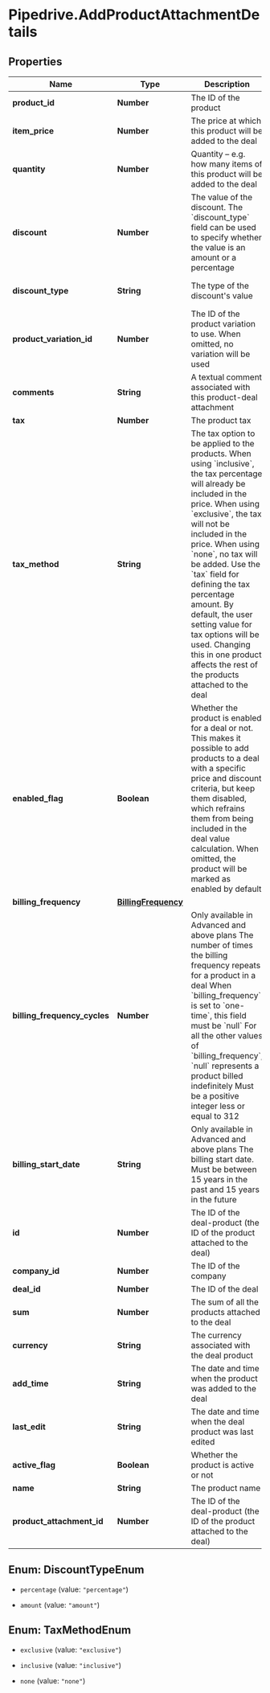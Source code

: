 # Pipedrive.AddProductAttachmentDetails

## Properties

Name | Type | Description | Notes
------------ | ------------- | ------------- | -------------
**product_id** | **Number** | The ID of the product | [optional] 
**item_price** | **Number** | The price at which this product will be added to the deal | [optional] 
**quantity** | **Number** | Quantity – e.g. how many items of this product will be added to the deal | [optional] 
**discount** | **Number** | The value of the discount. The &#x60;discount_type&#x60; field can be used to specify whether the value is an amount or a percentage | [optional] [default to 0]
**discount_type** | **String** | The type of the discount&#39;s value | [optional] [default to &#39;percentage&#39;]
**product_variation_id** | **Number** | The ID of the product variation to use. When omitted, no variation will be used | [optional] 
**comments** | **String** | A textual comment associated with this product-deal attachment | [optional] 
**tax** | **Number** | The product tax | [optional] 
**tax_method** | **String** | The tax option to be applied to the products. When using &#x60;inclusive&#x60;, the tax percentage will already be included in the price. When using &#x60;exclusive&#x60;, the tax will not be included in the price. When using &#x60;none&#x60;, no tax will be added. Use the &#x60;tax&#x60; field for defining the tax percentage amount. By default, the user setting value for tax options will be used. Changing this in one product affects the rest of the products attached to the deal | [optional] 
**enabled_flag** | **Boolean** | Whether the product is enabled for a deal or not. This makes it possible to add products to a deal with a specific price and discount criteria, but keep them disabled, which refrains them from being included in the deal value calculation. When omitted, the product will be marked as enabled by default | [optional] [default to true]
**billing_frequency** | [**BillingFrequency**](BillingFrequency.md) |  | [optional] 
**billing_frequency_cycles** | **Number** | Only available in Advanced and above plans  The number of times the billing frequency repeats for a product in a deal  When &#x60;billing_frequency&#x60; is set to &#x60;one-time&#x60;, this field must be &#x60;null&#x60;  For all the other values of &#x60;billing_frequency&#x60;, &#x60;null&#x60; represents a product billed indefinitely  Must be a positive integer less or equal to 312  | [optional] 
**billing_start_date** | **String** | Only available in Advanced and above plans  The billing start date. Must be between 15 years in the past and 15 years in the future  | [optional] 
**id** | **Number** | The ID of the deal-product (the ID of the product attached to the deal) | [optional] 
**company_id** | **Number** | The ID of the company | [optional] 
**deal_id** | **Number** | The ID of the deal | [optional] 
**sum** | **Number** | The sum of all the products attached to the deal | [optional] 
**currency** | **String** | The currency associated with the deal product | [optional] 
**add_time** | **String** | The date and time when the product was added to the deal | [optional] 
**last_edit** | **String** | The date and time when the deal product was last edited | [optional] 
**active_flag** | **Boolean** | Whether the product is active or not | [optional] 
**name** | **String** | The product name | [optional] 
**product_attachment_id** | **Number** | The ID of the deal-product (the ID of the product attached to the deal) | [optional] 



## Enum: DiscountTypeEnum


* `percentage` (value: `"percentage"`)

* `amount` (value: `"amount"`)





## Enum: TaxMethodEnum


* `exclusive` (value: `"exclusive"`)

* `inclusive` (value: `"inclusive"`)

* `none` (value: `"none"`)




